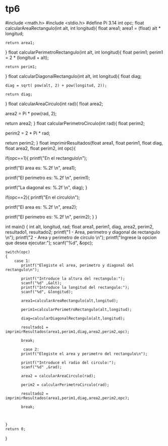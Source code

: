 # tp6
#include <math.h>
#include <stdio.h>
#define Pi 3.14
int opc;
float calcularAreaRectangulo(int alt, int longitud){
    float area1;
    area1 = (float) alt * longitud;
    
    return area1;
}
float calcularPerimetroRectangulo(int alt, int longitud){
    float perim1;
    perim1 = 2 * (longitud + alt);
    
    return perim1;
}
float calcularDiagonalRectangulo(int alt, int longitud){
    float diag;
    
    diag = sqrt( pow(alt, 2) + pow(longitud, 2));

    return diag;
    
}
float calcularAreaCirculo(int rad){
   float area2;

   area2 = Pi * pow(rad, 2);
   
   return area2;
}
float calcularPerimetroCirculo(int rad){
 float perim2;

   
   perim2 = 2 * Pi * rad;
   
   
   return perim2;
}
float imprimirResultados(float area1, float perim1, float diag, float area2, float perim2, int opc){

   if(opc==1){
   printf("En el rectangulo\n");
   
   printf("El area es: %.2f \n", area1);
  
   printf("El perimetro es: %.2f \n", perim1);
  
   printf("La diagonal es: %.2f \n", diag);
   }
   
   if(opc==2){
   printf("En el circulo\n");
   
   printf("El area es: %.2f \n", area2);
   
   printf("El perimetro es: %.2f \n", perim2);
   }
}

int main()
{
    int alt, longitud, rad;
    float area1, perim1, diag, area2, perim2, resultado1, resultado2;
    printf("1 - Area, perimetro y diagonal de rectangulo \n");
    printf("2 - Area y perimetro de circulo \n");
    printf("Ingrese la opcion que desea ejecutar:");
    scanf("%d", &opc);
    
    switch(opc)
    {
        case 1:
           printf("Elegiste el area, perimetro y diagonal del rectangulo\n");
           
           printf("Introduce la altura del rectangulo:");
           scanf("%d" ,&alt);
           printf("Introduce la longitud del rectangulo:");
           scanf("%d", &longitud);
           
           area1=calcularAreaRectangulo(alt,longitud);
           
           perim1=calcularPerimetroRectangulo(alt,longitud);
           
           diag=calcularDiagonalRectangulo(alt,longitud);
           
           resultado1 = imprimirResultados(area1,perim1,diag,area2,perim2,opc);
           
           break;
           
            case 2:
           printf("Elegiste el area y perimetro del rectangulo\n");
           
           printf("Introduce el radio del circulo:");
           scanf("%d" ,&rad);
           
           area2 = calcularAreaCirculo(rad);
           
           perim2 = calcularPerimetroCirculo(rad);
           
           resultado2 = imprimirResultados(area1,perim1,diag,area2,perim2,opc);
           
           break;
            
         

    }
    return 0;
} 
